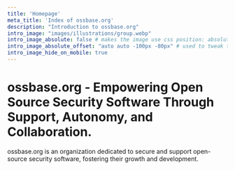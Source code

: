 ```yaml
---
title: 'Homepage'
meta_title: 'Index of ossbase.org'
description: "Introduction to ossbase.org"
intro_image: "images/illustrations/group.webp"
intro_image_absolute: false # makes the image use css position: absolute; so it looks "offset". It's a visual effect that might not always look good depending on the image you use.
intro_image_absolute_offset: "auto auto -100px -80px" # used to tweak the positioning of the absolute image if enabled above
intro_image_hide_on_mobile: true
---
```


# ossbase.org - Empowering Open Source Security Software Through Support, Autonomy, and Collaboration. 

ossbase.org is an organization dedicated to secure and support open-source security software, fostering their growth and development.
